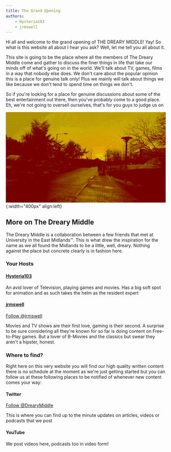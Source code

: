 ```yaml
---
title: The Grand Opening
authors:
    - Hysteria103
    - jrmswell
---
```

Hi all and welcome to the grand opening of THE DREARY MIDDLE! Yay! So what is this website all about I hear you ask? Well, let me tell you all about it.

This site is going to be the place where all the members of The Dreary Middle come and gather to discuss the finer things in life that take our minds off of what's going on in the world. We'll talk about TV, games, films in a way that nobody else does. We don't care about the popular opinion this is a place for genuine talk only! Plus we mainly will talk about things we like because we don't tend to spend time on things we don't.

So if you're looking for a place for genuine discussions about some of the best entertainment out there, then you've probably come to a good place. Eh, we're not going to oversell ourselves, that's for you guys to judge us on

![The East Midlands](/assets/images/posts/Intro.png){:width="400px" align:left}

## More on The Dreary Middle
The Dreary Middle is a collaboration between a few friends that met at University in the East Midlands™. This is what drew the inspiration for the name as we all found the Midlands to be a little, well, dreary. Nothing against the place but concrete clearly is in fashion here.

### Your Hosts
#### [Hysteria103](/authors/Hysteria103)
An avid lover of Television, playing games and movies. Has a big soft spot for animation and as such takes the helm as the resident expert

#### [jrmswell](/authors/jrmswell)
<a class="twitter-follow-button" data-dnt="true" data-show-count="false" data-size="large" href="https://twitter.com/jrmswell?ref_src=twsrc%5Etfw">Follow @jrmswell</a><script async="" charset="utf-8" src="https://platform.twitter.com/widgets.js"></script>

Movies and TV shows are their first love, gaming is their second. A surprise to be sure considering all they're known for so far is doing content on Free-to-Play games. But a lover of B-Movies and the classics but swear they aren't a hipster, honest.

### Where to find?

Right here on this very website you will find our high quality written content there is no schedule at the moment as we're just getting started but you can follow us at these following places to be notified of whenever new content comes your way:

#### Twitter

<a class="twitter-follow-button" data-dnt="true" data-show-count="false" data-size="large" href="https://twitter.com/DrearyMiddle?ref_src=twsrc%5Etfw">Follow @DrearyMiddle</a><script async="" charset="utf-8" src="https://platform.twitter.com/widgets.js"></script>

This is where you can find up to the minute updates on articles, videos or podcasts that we post

#### YouTube
<script src="https://apis.google.com/js/platform.js"></script>
<div class="g-ytsubscribe" data-channelid="UCombRhqo_ES7uYG8TAEkKXA" data-count="default" data-layout="full"></div>

We post videos here, podcasts too in video form!